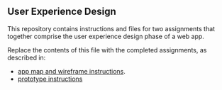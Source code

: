 ## User Experience Design

This repository contains instructions and files for two assignments that together comprise the user experience design phase of a web app.

Replace the contents of this file with the completed assignments, as described in:

- [app map and wireframe instructions](./app-map-wireframe-instructions.md).
- [prototype instructions](./prototype-instructions.md)

